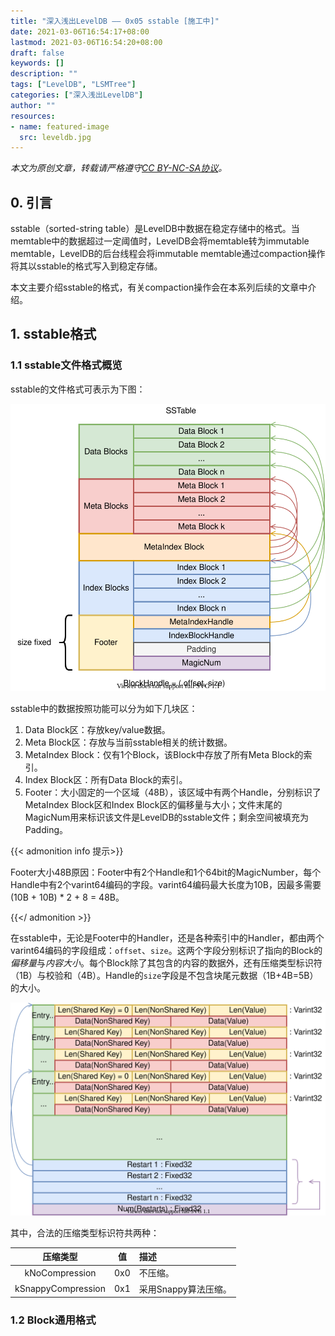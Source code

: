```yaml
---
title: "深入浅出LevelDB —— 0x05 sstable [施工中]"
date: 2021-03-06T16:54:17+08:00
lastmod: 2021-03-06T16:54:20+08:00
draft: false
keywords: []
description: ""
tags: ["LevelDB", "LSMTree"]
categories: ["深入浅出LevelDB"]
author: ""
resources:
- name: featured-image
  src: leveldb.jpg
---
```


*本文为原创文章，转载请严格遵守[CC BY-NC-SA协议](https://creativecommons.org/licenses/by-nc-sa/4.0/)。*


<!--more-->

## 0. 引言

sstable（sorted-string table）是LevelDB中数据在稳定存储中的格式。当memtable中的数据超过一定阈值时，LevelDB会将memtable转为immutable memtable，LevelDB的后台线程会将immutable memtable通过compaction操作将其以sstable的格式写入到稳定存储。

本文主要介绍sstable的格式，有关compaction操作会在本系列后续的文章中介绍。

## 1. sstable格式

### 1.1 sstable文件格式概览

sstable的文件格式可表示为下图：

![sstable文件格式](assets/sstable.svg "sstable文件格式")

sstable中的数据按照功能可以分为如下几块区：
1. Data Block区：存放key/value数据。
2. Meta Block区：存放与当前sstable相关的统计数据。
3. MetaIndex Block：仅有1个Block，该Block中存放了所有Meta Block的索引。
4. Index Block区：所有Data Block的索引。
5. Footer：大小固定的一个区域（48B），该区域中有两个Handle，分别标识了MetaIndex Block区和Index Block区的偏移量与大小；文件末尾的MagicNum用来标识该文件是LevelDB的sstable文件；剩余空间被填充为Padding。

{{< admonition info 提示>}}

Footer大小48B原因：Footer中有2个Handle和1个64bit的MagicNumber，每个Handle中有2个varint64编码的字段。varint64编码最大长度为10B，因最多需要 (10B + 10B) * 2 + 8 = 48B。

{{</ admonition >}}

在sstable中，无论是Footer中的Handler，还是各种索引中的Handler，都由两个varint64编码的字段组成：`offset`、`size`。这两个字段分别标识了指向的Block的*偏移量*与*内容大小*。每个Block除了其包含的内容的数据外，还有压缩类型标识符（1B）与校验和（4B）。Handle的`size`字段是不包含块尾元数据（1B+4B=5B）的大小。

![Handle与Block格式](assets/block.svg "Handle与Block格式")

其中，合法的压缩类型标识符共两种：

| 压缩类型 | 值 | 描述 |
| :-: | :-: | :- |
| kNoCompression | 0x0 | 不压缩。 |
| kSnappyCompression | 0x1 | 采用Snappy算法压缩。 |

### 1.2 Block通用格式

